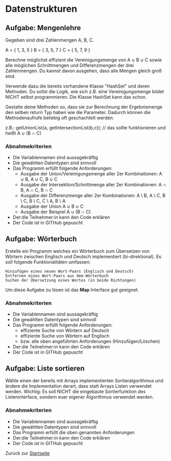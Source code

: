 # Datenstrukturen


## Aufgabe: Mengenlehre

Gegeben sind drei Zahlenmengen A, B, C.

A = { 1, 3, 5 }
B = { 3, 5, 7 }
C = { 5, 7, 9 }

Berechne möglichst effizient die Vereinigungsmenge von A ∪ B ∪ C sowie alle möglichen Schnittmengen und Differenzmengen der drei Zahlenmengen. Du kannst davon ausgehen, dass alle Mengen gleich groß sind.

Verwende dazu die bereits vorhandene Klasse "HashSet" und deren Methoden. Du sollst die Logik, wie sich z.B. eine Vereinigungsmenge bildet NICHT selbst programmieren. Die Klasse HashSet kann das schon.

Gestalte deine Methoden so, dass sie zur Berechnung der Ergebnismenge den selben return Typ haben wie die Parameter. Dadurch können die Methodenaufrufe beliebig oft geschachtelt werden.

z.B.: getUnionList(a, getIntersectionList(b,c)); // das sollte funktionieren und heißt A ∪ (B ∩ C)

### Abnahmekriterien

- Die Variablennamen sind aussagekräftig
- Die gewählten Datentypen sind sinnvoll
- Das Programm erfüllt folgende Anforderungen: 
  - Ausgabe der Union/Vereinigungsmenge aller 2er Kombinationen: A ∪ B, A ∪ C, B ∪ C
  - Ausgabe der Intersektion/Schnittmenge aller 2er Kombinationen: A ∩ B, A ∩ C, B ∩ C
  - Ausgabe der Differenzmenge aller 2er Kombinationen: A \ B, A \ C, B \ C, B \ C, C \ A, B \ A
  - Ausgabe der Union A ∪ B ∪ C
  - Ausgabe der Beispiel A ∪ (B ∩ C)
- Der:die Teilnehmer:in kann den Code erklären
- Der Code ist in GITHub gepuscht

## Aufgabe: Wörterbuch

Erstelle ein Programm welches ein Wörterbuch zum Übersetzen von Wörtern zwischen Englisch und Deutsch implementiert (bi-direktional). Es soll folgende Funktionalitäten umfassen:

    Hinzufügen eines neuen Wort-Paars (Englisch und Deutsch)
    Entfernen eines Wort-Paars aus dem Wörterbuch
    Suchen der Übersetzung eines Wortes (in beide Richtungen)

Um diese Aufgabe zu lösen ist das **Map** Interface gut geeignet.

### Abnahmekriterien

- Die Variablennamen sind aussagekräftig
- Die gewählten Datentypen sind sinnvoll
- Das Programm erfüllt folgende Anforderungen: 
  - effiziente Suche von Wörtern auf Deutsch
  - effiziente Suche von Wörtern auf Englisch
  - bzw. alle oben angeführten Anforderungen (Hinzufügen/Löschen)
- Der:die Teilnehmer:in kann den Code erklären
- Der Code ist in GITHub gepuscht

## Aufgabe: Liste sortieren

Wähle einen der bereits mit Arrays implementierten Sortieralgorithmus und ändere die Implementation derart, dass statt Arrays Listen verwendet werden. Wichtig: Es soll NICHT die eingebaute Sortierfunktion des Listeninterface, sondern euer eigener Algorithmus verwendet werden.

### Abnahmekriterien

- Die Variablennamen sind aussagekräftig
- Die gewählten Datentypen sind sinnvoll
- Das Programm erfüllt die oben genannten Anforderungen
- Der:die Teilnehmer:in kann den Code erklären
- Der Code ist in GITHub gepuscht

Zurück zur [Startseite](../README.md)

